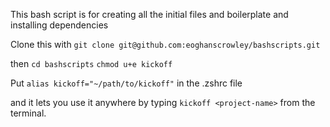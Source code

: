 This bash script is for creating all the initial files and boilerplate and installing dependencies

Clone this with `git clone git@github.com:eoghanscrowley/bashscripts.git`

then 
`cd bashscripts`
`chmod u+e kickoff`

Put `alias kickoff="~/path/to/kickoff"` in the .zshrc file

and it lets you use it anywhere by typing `kickoff <project-name>` from the terminal.